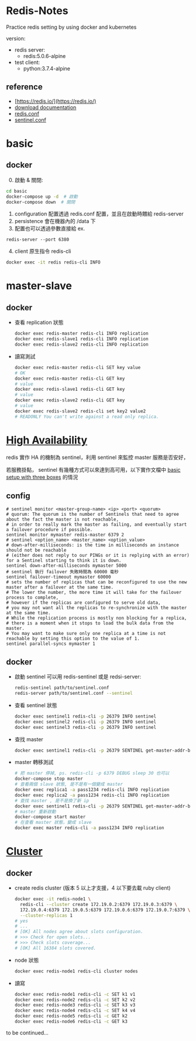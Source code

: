 # Redis-Notes

Practice redis setting by using docker and kubernetes

version:
* redis server:
  - redis:5.0.6-alpine
* test client:
  - python:3.7.4-alpine


## reference

* [https://redis.io/](https://redis.io/)
* [download documentation](http://download.redis.io/redis-stable/)
* [redis.conf](http://download.redis.io/redis-stable/redis.conf)
* [sentinel.conf](http://download.redis.io/redis-stable/sentinel.conf)

# basic

## docker
0. 啟動 & 關閉:
  ```bash
  cd basic
  docker-compose up -d  # 啟動
  docker-compose down  # 關閉
  ```
1. configuration 配置透過 redis.conf 配置，並且在啟動時餵給 redis-server
2. persistence 會在機器內的 /data 下
3. 配置也可以透過參數直接給 ex.
  ```
  redis-server --port 6380
  ```
4. client 原生指令 redis-cli
  ```bash
  docker exec -it redis redis-cli INFO
  ```

# master-slave

## docker
* 查看 replication 狀態
  ```bash
  docker exec redis-master redis-cli INFO replication
  docker exec redis-slave1 redis-cli INFO replication
  docker exec redis-slave2 redis-cli INFO replication
  ```
* 讀寫測試
  ```bash
  docker exec redis-master redis-cli SET key value
  # OK
  docker exec redis-master redis-cli GET key
  # value
  docker exec redis-slave1 redis-cli GET key
  # value
  docker exec redis-slave2 redis-cli GET key
  # value
  docker exec redis-slave2 redis-cli set key2 value2
  # READONLY You can't write against a read only replica.
  ```

# [High Availability](https://redis.io/topics/sentinel)

redis 實作 HA 的機制為 sentinel，利用 sentinel 來監控 master 服務是否安好，

若服務掛點， sentinel 有幾種方式可以來達到高可用，以下實作文檔中 [basic setup with three boxes](https://redis.io/topics/sentinel#example-2-basic-setup-with-three-boxes) 的情況

## config

```
# sentinel monitor <master-group-name> <ip> <port> <quorum>
# quorum: The quorum is the number of Sentinels that need to agree about the fact the master is not reachable,
# in order to really mark the master as failing, and eventually start a failover procedure if possible.
sentinel monitor mymaster redis-master 6379 2
# sentinel <option_name> <master_name> <option_value>
# down-after-milliseconds: is the time in milliseconds an instance should not be reachable 
# (either does not reply to our PINGs or it is replying with an error) for a Sentinel starting to think it is down.
sentinel down-after-milliseconds mymaster 5000
# sentinel 執行 failover 失敗時間為 60000 毫秒
sentinel failover-timeout mymaster 60000
# sets the number of replicas that can be reconfigured to use the new master after a failover at the same time. 
# The lower the number, the more time it will take for the failover process to complete, 
# however if the replicas are configured to serve old data, 
# you may not want all the replicas to re-synchronize with the master at the same time. 
# While the replication process is mostly non blocking for a replica, 
# there is a moment when it stops to load the bulk data from the master. 
# You may want to make sure only one replica at a time is not reachable by setting this option to the value of 1.
sentinel parallel-syncs mymaster 1
```

## docker
* 啟動 sentinel 可以用 redis-sentinel 或是 redsi-server:
  ```bash
  redis-sentinel path/to/sentinel.conf
  redis-server path/to/sentinel.conf --sentinel
  ```
* 查看 sentinel 狀態
  ```bash
  docker exec sentinel1 redis-cli -p 26379 INFO sentinel
  docker exec sentinel2 redis-cli -p 26379 INFO sentinel
  docker exec sentinel3 redis-cli -p 26379 INFO sentinel
  ```
* 查找 master
  ```bash
  docker exec sentinel1 redis-cli -p 26379 SENTINEL get-master-addr-by-name mymaster
  ```
* master 轉移測試
  ```bash
  # 把 master 停掉, ps. redis-cli -p 6379 DEBUG sleep 30 也可以
  docker-compose stop master
  # 查看兩個 slave 狀態, 是不是有一個變成 master
  docker exec replica1 -a pass1234 redis-cli INFO replication
  docker exec replica2 -a pass1234 redis-cli INFO replication
  # 查找 master , 是不是換了新 ip
  docker exec sentinel1 redis-cli -p 26379 SENTINEL get-master-addr-by-name mymaster
  # master 重新啟動
  docker-compose start master
  # 在查看 master 狀態，變成 slave
  docker exec master redis-cli -a pass1234 INFO replication
  ```

# [Cluster](https://redis.io/topics/cluster-tutorial)

## docker
* create redis cluster (版本 5 以上才支援，4 以下要去載 ruby client)
  ```bash
  docker exec -it redis-node1 \
    redis-cli --cluster create 172.19.0.2:6379 172.19.0.3:6379 \
    172.19.0.4:6379 172.19.0.5:6379 172.19.0.6:6379 172.19.0.7:6379 \
    --cluster-replicas 1
  # yes
  # ...
  # [OK] All nodes agree about slots configuration.
  # >>> Check for open slots...
  # >>> Check slots coverage...
  # [OK] All 16384 slots covered.
  ```
* node 狀態
  ```bash
  docker exec redis-node1 redis-cli cluster nodes
  ```
* 讀寫
  ```bash
  docker exec redis-node1 redis-cli -c SET k1 v1
  docker exec redis-node2 redis-cli -c SET k2 v2
  docker exec redis-node3 redis-cli -c SET k3 v3
  docker exec redis-node4 redis-cli -c SET k4 v4
  docker exec redis-node5 redis-cli -c GET k2
  docker exec redis-node6 redis-cli -c GET k3
  ```

to be continued...